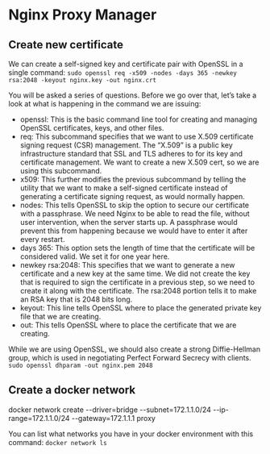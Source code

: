 # Nginx Proxy Manager

## Create new certificate

We can create a self-signed key and certificate pair with OpenSSL in a single
command: `sudo openssl req -x509 -nodes -days 365 -newkey rsa:2048 -keyout nginx.key -out nginx.crt`

You will be asked a series of questions. Before we go over that, let’s take a look at what is happening in the command
we are issuing:

- openssl: This is the basic command line tool for creating and managing OpenSSL certificates, keys, and other files.
- req: This subcommand specifies that we want to use X.509 certificate signing request (CSR) management. The “X.509” is
  a public key infrastructure standard that SSL and TLS adheres to for its key and certificate management. We want to
  create a new X.509 cert, so we are using this subcommand.
- x509: This further modifies the previous subcommand by telling the utility that we want to make a self-signed
  certificate instead of generating a certificate signing request, as would normally happen.
- nodes: This tells OpenSSL to skip the option to secure our certificate with a passphrase. We need Nginx to be able to
  read the file, without user intervention, when the server starts up. A passphrase would prevent this from happening
  because we would have to enter it after every restart.
- days 365: This option sets the length of time that the certificate will be considered valid. We set it for one year
  here.
- newkey rsa:2048: This specifies that we want to generate a new certificate and a new key at the same time. We did not
  create the key that is required to sign the certificate in a previous step, so we need to create it along with the
  certificate. The rsa:2048 portion tells it to make an RSA key that is 2048 bits long.
- keyout: This line tells OpenSSL where to place the generated private key file that we are creating.
- out: This tells OpenSSL where to place the certificate that we are creating.

While we are using OpenSSL, we should also create a strong Diffie-Hellman group, which is used in negotiating Perfect
Forward Secrecy with clients. `sudo openssl dhparam -out nginx.pem 2048`

## Create a docker network

docker network create --driver=bridge --subnet=172.1.1.0/24 --ip-range=172.1.1.0/24 --gateway=172.1.1.1 proxy

You can list what networks you have in your docker environment with this command: `docker network ls`
